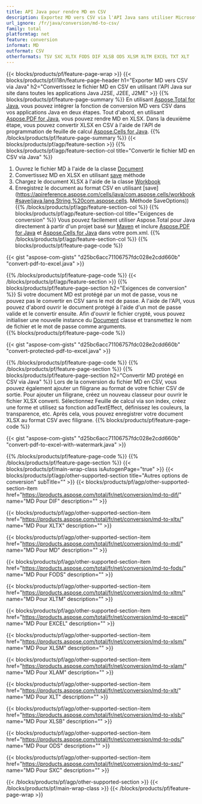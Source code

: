 ```yaml
---
title: API Java pour rendre MD en CSV
description: Exportez MD vers CSV via l'API Java sans utiliser Microsoft Excel ou Adobe Reader
url_ignore: /fr/java/conversion/md-to-csv/
family: total
platformtag: net
feature: conversion
informat: MD
outformat: CSV
otherformats: TSV SXC XLTX FODS DIF XLSB ODS XLSM XLTM EXCEL TXT XLT
---
```

{{< blocks/products/pf/feature-page-wrap >}}
{{< blocks/products/pf/i18n/feature-page-header h1="Exporter MD vers CSV via Java" h2="Convertissez le fichier MD en CSV en utilisant l'API Java sur site dans toutes les applications Java J2SE, J2EE, J2ME" >}}
{{% blocks/products/pf/feature-page-summary %}}
En utilisant [Aspose.Total for Java](https://products.aspose.com/total/java/), vous pouvez intégrer la fonction de conversion MD vers CSV dans vos applications Java en deux étapes. Tout d'abord, en utilisant [Aspose.PDF for Java](https://products.aspose.com/pdf/java/), vous pouvez rendre MD en XLSX. Dans la deuxième étape, vous pouvez convertir XLSX en CSV à l'aide de l'API de programmation de feuille de calcul [Aspose.Cells for Java](https://products.aspose.com/cells/java/).
{{% /blocks/products/pf/feature-page-summary  %}}
{{< blocks/products/pf/agp/feature-section >}}
{{% blocks/products/pf/agp/feature-section-col title="Convertir le fichier MD en CSV via Java" %}}
1. Ouvrez le fichier MD à l'aide de la classe [Document](https://apireference.aspose.com/pdf/java/com.aspose.pdf/Document)
2. Convertissez MD en XLSX en utilisant [save](https://apireference.aspose.com/pdf/java/com.aspose.pdf/Document#save-java.lang.String-com.aspose.pdf.SaveOptions- ) méthode
3. Chargez le document XLSX à l'aide de la classe [Workbook](https://apireference.aspose.com/cells/java/com.aspose.cells/Workbook)
4. Enregistrez le document au format CSV en utilisant [save](https://apireference.aspose.com/cells/java/com.aspose.cells/workbook#save(java.lang.String,%20com.aspose.cells. Méthode SaveOptions))
{{% /blocks/products/pf/agp/feature-section-col %}}
{{% blocks/products/pf/agp/feature-section-col title="Exigences de conversion" %}}
Vous pouvez facilement utiliser Aspose.Total pour Java directement à partir d'un projet basé sur [Maven](https://repository.aspose.com/webapp/#/artifacts/browse/tree/General/repo/com/aspose/aspose-total) et inclure [Aspose.PDF for Java](https://docs.aspose.com/pdf/java/installation/) et [Aspose.Cells for Java](https://docs.aspose.com/cells/java/installation/) dans votre pom.xml.
{{% /blocks/products/pf/agp/feature-section-col %}}
{{% blocks/products/pf/feature-page-code %}}

{{< gist "aspose-com-gists" "d25bc6acc71106757fdc028e2cdd660b" "convert-pdf-to-excel.java" >}}


{{% /blocks/products/pf/feature-page-code %}}
{{< /blocks/products/pf/agp/feature-section >}}
{{% blocks/products/pf/feature-page-section  h2="Exigences de conversion" %}}
Si votre document MD est protégé par un mot de passe, vous ne pouvez pas le convertir en CSV sans le mot de passe. À l'aide de l'API, vous pouvez d'abord ouvrir le document protégé à l'aide d'un mot de passe valide et le convertir ensuite. Afin d'ouvrir le fichier crypté, vous pouvez initialiser une nouvelle instance du [Document](https://apireference.aspose.com/pdf/java/com.aspose.pdf/Document#Document-java.lang.String-java.lang.String-) classe et transmettez le nom de fichier et le mot de passe comme arguments.  
{{% blocks/products/pf/feature-page-code %}}

{{< gist "aspose-com-gists" "d25bc6acc71106757fdc028e2cdd660b" "convert-protected-pdf-to-excel.java" >}}

{{% /blocks/products/pf/feature-page-code  %}}
{{% /blocks/products/pf/feature-page-section %}}
{{% blocks/products/pf/feature-page-section  h2="Convertir MD protégé en CSV via Java" %}}
Lors de la conversion du fichier MD en CSV, vous pouvez également ajouter un filigrane au format de votre fichier CSV de sortie. Pour ajouter un filigrane, créez un nouveau classeur pour ouvrir le fichier XLSX converti. Sélectionnez Feuille de calcul via son index, créez une forme et utilisez sa fonction addTextEffect, définissez les couleurs, la transparence, etc. Après cela, vous pouvez enregistrer votre document XLSX au format CSV avec filigrane. 
{{% blocks/products/pf/feature-page-code %}}

{{< gist "aspose-com-gists" "d25bc6acc71106757fdc028e2cdd660b" "convert-pdf-to-excel-with-watermark.java" >}}

{{% /blocks/products/pf/feature-page-code  %}}
{{% /blocks/products/pf/feature-page-section %}}
{{< blocks/products/pf/main-wrap-class isAutogenPage="true" >}}
{{< blocks/products/pf/agp/other-supported-section title="Autres options de conversion" subTitle="" >}}
{{< blocks/products/pf/agp/other-supported-section-item href="https://products.aspose.com/total/fr/net/conversion/md-to-dif/" name="MD Pour DIF" description="" >}}

{{< blocks/products/pf/agp/other-supported-section-item href="https://products.aspose.com/total/fr/net/conversion/md-to-xltx/" name="MD Pour XLTX" description="" >}}

{{< blocks/products/pf/agp/other-supported-section-item href="https://products.aspose.com/total/fr/net/conversion/md-to-md/" name="MD Pour MD" description="" >}}

{{< blocks/products/pf/agp/other-supported-section-item href="https://products.aspose.com/total/fr/net/conversion/md-to-fods/" name="MD Pour FODS" description="" >}}

{{< blocks/products/pf/agp/other-supported-section-item href="https://products.aspose.com/total/fr/net/conversion/md-to-xltm/" name="MD Pour XLTM" description="" >}}

{{< blocks/products/pf/agp/other-supported-section-item href="https://products.aspose.com/total/fr/net/conversion/md-to-excel/" name="MD Pour EXCEL" description="" >}}

{{< blocks/products/pf/agp/other-supported-section-item href="https://products.aspose.com/total/fr/net/conversion/md-to-xlsm/" name="MD Pour XLSM" description="" >}}

{{< blocks/products/pf/agp/other-supported-section-item href="https://products.aspose.com/total/fr/net/conversion/md-to-xlam/" name="MD Pour XLAM" description="" >}}

{{< blocks/products/pf/agp/other-supported-section-item href="https://products.aspose.com/total/fr/net/conversion/md-to-xlt/" name="MD Pour XLT" description="" >}}

{{< blocks/products/pf/agp/other-supported-section-item href="https://products.aspose.com/total/fr/net/conversion/md-to-xlsb/" name="MD Pour XLSB" description="" >}}

{{< blocks/products/pf/agp/other-supported-section-item href="https://products.aspose.com/total/fr/net/conversion/md-to-ods/" name="MD Pour ODS" description="" >}}

{{< blocks/products/pf/agp/other-supported-section-item href="https://products.aspose.com/total/fr/net/conversion/md-to-sxc/" name="MD Pour SXC" description="" >}}


{{< /blocks/products/pf/agp/other-supported-section >}}
{{< /blocks/products/pf/main-wrap-class >}}
{{< /blocks/products/pf/feature-page-wrap >}}